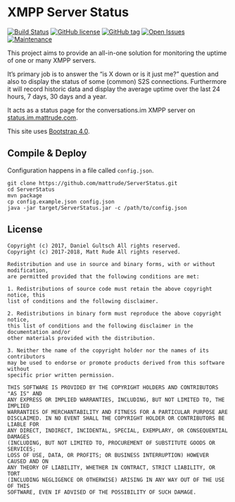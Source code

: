XMPP Server Status
==================

[![Build Status](https://travis-ci.org/mattrude/ServerStatus.svg?branch=master)](https://travis-ci.org/mattrude/ServerStatus) [![GitHub license](https://img.shields.io/github/license/mattrude/ServerStatus.svg)](https://github.com/mattrude/ServerStatus/blob/master/LICENSE) [![GitHub tag](https://img.shields.io/github/tag/mattrude/ServerStatus.svg)](https://github.com/mattrude/ServerStatus/tags) [![Open Issues](https://img.shields.io/github/issues-raw/mattrude/ServerStatus.svg)](https://github.com/mattrude/ServerStatus/issues) [![Maintenance](https://img.shields.io/maintenance/yes/2018.svg)](http://github.com/mattrude/ServerStatus)

This project aims to provide an all-in-one solution for monitoring the uptime of one or many XMPP servers.

It’s primary job is to answer the “is X down or is it just me?” question and also to display the status of some (common) S2S connections. Furthermore it will record historic data and display the average uptime over the last 24 hours, 7 days, 30 days and a year.

It acts as a status page for the conversations.im XMPP server on [status.im.mattrude.com](https://status.im.mattrude.com).

This site uses [Bootstrap 4.0](https://getbootstrap.com/).

Compile & Deploy
----------------

Configuration happens in a file called `config.json`.


```
git clone https://github.com/mattrude/ServerStatus.git
cd ServerStatus
mvn package
cp config.example.json config.json
java -jar target/ServerStatus.jar -c /path/to/config.json
```

License
-------

```
Copyright (c) 2017, Daniel Gultsch All rights reserved.
Copyright (c) 2017-2018, Matt Rude All rights reserved.

Redistribution and use in source and binary forms, with or without modification,
are permitted provided that the following conditions are met:

1. Redistributions of source code must retain the above copyright notice, this
list of conditions and the following disclaimer.

2. Redistributions in binary form must reproduce the above copyright notice,
this list of conditions and the following disclaimer in the documentation and/or
other materials provided with the distribution.

3. Neither the name of the copyright holder nor the names of its contributors
may be used to endorse or promote products derived from this software without
specific prior written permission.

THIS SOFTWARE IS PROVIDED BY THE COPYRIGHT HOLDERS AND CONTRIBUTORS "AS IS" AND
ANY EXPRESS OR IMPLIED WARRANTIES, INCLUDING, BUT NOT LIMITED TO, THE IMPLIED
WARRANTIES OF MERCHANTABILITY AND FITNESS FOR A PARTICULAR PURPOSE ARE
DISCLAIMED. IN NO EVENT SHALL THE COPYRIGHT HOLDER OR CONTRIBUTORS BE LIABLE FOR
ANY DIRECT, INDIRECT, INCIDENTAL, SPECIAL, EXEMPLARY, OR CONSEQUENTIAL DAMAGES
(INCLUDING, BUT NOT LIMITED TO, PROCUREMENT OF SUBSTITUTE GOODS OR SERVICES;
LOSS OF USE, DATA, OR PROFITS; OR BUSINESS INTERRUPTION) HOWEVER CAUSED AND ON
ANY THEORY OF LIABILITY, WHETHER IN CONTRACT, STRICT LIABILITY, OR TORT
(INCLUDING NEGLIGENCE OR OTHERWISE) ARISING IN ANY WAY OUT OF THE USE OF THIS
SOFTWARE, EVEN IF ADVISED OF THE POSSIBILITY OF SUCH DAMAGE.
```
